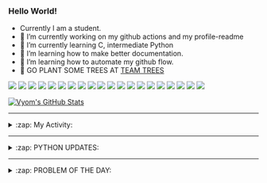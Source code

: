 ### Hello World!

- Currently I am a student.
- 🔭 I’m currently working on my github actions and my profile-readme 
- 🌱 I’m currently learning C, intermediate Python
- 🌱 I’m learning how to make better documentation.
- 🌱 I’m learning how to automate my github flow.
- 🌱 GO PLANT SOME TREES AT [TEAM TREES](https://teamtrees.org/)

![](https://img.shields.io/badge/Editor-Vim-informational?style=flat&logo=Editor&logoColor=white&color=2bbc8a)
![](https://img.shields.io/badge/Editor-VScode-informational?style=flat&logo=<LOGO_NAME>&logoColor=white&color=2bbc8a)
![](https://img.shields.io/badge/OS-MacOS-informational?style=flat&logo=<LOGO_NAME>&logoColor=white&color=2bbc8a)
![](https://img.shields.io/badge/OS-Fedora-informational?style=flat&logo=<LOGO_NAME>&logoColor=white&color=2bbc8a)
![](https://img.shields.io/badge/OS-Ubuntu-informational?style=flat&logo=<LOGO_NAME>&logoColor=white&color=2bbc8a)
![](https://img.shields.io/badge/Tools-mysql-informational?style=flat&logo=<LOGO_NAME>&logoColor=white&color=2bbc8a)
![](https://img.shields.io/badge/Tools-MongoDB-informational?style=flat&logo=<LOGO_NAME>&logoColor=white&color=2bbc8a)
![](https://img.shields.io/badge/Tools-DiscordAPI-informational?style=flat&logo=<LOGO_NAME>&logoColor=white&color=2bbc8a)
![](https://img.shields.io/badge/Tools-GoogleAPIs-informational?style=flat&logo=<LOGO_NAME>&logoColor=white&color=2bbc8a)
![](https://img.shields.io/badge/Tools-html-informational?style=flat&logo=<LOGO_NAME>&logoColor=white&color=2bbc8a)
![](https://img.shields.io/badge/Tools-css-informational?style=flat&logo=<LOGO_NAME>&logoColor=white&color=2bbc8a)
![](https://img.shields.io/badge/Tools-ScikitLearn-informational?style=flat&logo=<LOGO_NAME>&logoColor=white&color=2bbc8a)
![](https://img.shields.io/badge/Tools-json-informational?style=flat&logo=<LOGO_NAME>&logoColor=white&color=2bbc8a)
![](https://img.shields.io/badge/Tools-Metasploit-informational?style=flat&logo=<LOGO_NAME>&logoColor=white&color=2bbc8a)
![](https://img.shields.io/badge/Shell-zsh-informational?style=flat&logo=<LOGO_NAME>&logoColor=white&color=2bbc8a)
![](https://img.shields.io/badge/Code-Python-informational?style=flat&logo=<LOGO_NAME>&logoColor=white&color=2bbc8a)
![](https://img.shields.io/badge/Code-Ruby-informational?style=flat&logo=<LOGO_NAME>&logoColor=white&color=2bbc8a)
![](https://img.shields.io/badge/Code-Processing-informational?style=flat&logo=<LOGO_NAME>&logoColor=white&color=2bbc8a)
![](https://img.shields.io/badge/Code-Arduino-informational?style=flat&logo=<LOGO_NAME>&logoColor=white&color=2bbc8a)
![](https://img.shields.io/badge/Graphics-Blender-informational?style=flat&logo=<LOGO_NAME>&logoColor=white&color=2bbc8a)

<a href="https://github.com/Vyvy-vi/Vyvy-vi">
  <img align="center" src="https://github-readme-stats.vercel.app/api?username=Vyvy-vi&show_icons=true&line_height=27&count_private=true&title_color=ffffff&text_color=c9cacc&icon_color=2bbc8a&bg_color=1d1f21" alt="Vyom's GitHub Stats" />
</a>

---
<details>
  <summary>:zap: My Activity:</summary>
  
<!--START_SECTION:waka-->
![Profile Views](http://img.shields.io/badge/Profile%20Views-532-blue)

**I'm a Night 🦉** 

```text
🌞 Morning    25 commits     ████░░░░░░░░░░░░░░░░░░░░░   18.52% 
🌆 Daytime    26 commits     ████░░░░░░░░░░░░░░░░░░░░░   19.26% 
🌃 Evening    46 commits     ████████░░░░░░░░░░░░░░░░░   34.07% 
🌙 Night      38 commits     ███████░░░░░░░░░░░░░░░░░░   28.15%

```
📅 **I'm Most Productive on Sunday** 

```text
Monday       16 commits     ███░░░░░░░░░░░░░░░░░░░░░░   11.85% 
Tuesday      11 commits     ██░░░░░░░░░░░░░░░░░░░░░░░   8.15% 
Wednesday    10 commits     █░░░░░░░░░░░░░░░░░░░░░░░░   7.41% 
Thursday     23 commits     ████░░░░░░░░░░░░░░░░░░░░░   17.04% 
Friday       6 commits      █░░░░░░░░░░░░░░░░░░░░░░░░   4.44% 
Saturday     24 commits     ████░░░░░░░░░░░░░░░░░░░░░   17.78% 
Sunday       45 commits     ████████░░░░░░░░░░░░░░░░░   33.33%

```


📊 **This Week I Spent My Time On** 

```text
🔥 Editors: 
Vim                      1 hr 5 mins         █████████████████████████   100.0%

🐱‍💻 Projects: 
TearDrops                27 mins             ██████████░░░░░░░░░░░░░░░   42.61% 
awesomeScripts           18 mins             ███████░░░░░░░░░░░░░░░░░░   27.84% 
Dictu                    13 mins             █████░░░░░░░░░░░░░░░░░░░░   20.2% 
Unknown Project          5 mins              ██░░░░░░░░░░░░░░░░░░░░░░░   9.1% 
num-guess-game           0 secs              ░░░░░░░░░░░░░░░░░░░░░░░░░   0.25%

💻 Operating System: 
Mac                      1 hr 5 mins         █████████████████████████   100.0%

```

**I Mostly Code in Python** 

```text
Python                   17 repos            ██████████████████████░░░   89.47% 
Processing               1 repo              █░░░░░░░░░░░░░░░░░░░░░░░░   5.26% 
Swift                    1 repo              █░░░░░░░░░░░░░░░░░░░░░░░░   5.26%

```



<!--END_SECTION:waka-->
</details>

---
<details>
  <summary>:zap: PYTHON UPDATES:</summary>
  
<!-- BLOG-POST-LIST:START -->
- [Essential Data Visualization Python Libraries](https://www.reddit.com/r/Python/comments/jjgruv/essential_data_visualization_python_libraries/)
- [Screenshot Encoder](https://www.reddit.com/r/Python/comments/jjeqgf/screenshot_encoder/)
- [Books for learning python (Beginner)](https://www.reddit.com/r/Python/comments/jjehqo/books_for_learning_python_beginner/)
- [Youtube-dl source code encoded completely in two 512x512 images](https://www.reddit.com/r/Python/comments/jjecvw/youtubedl_source_code_encoded_completely_in_two/)
- [I heard that you can control the mouse/keyboard with Python scripts and have some questions.](https://www.reddit.com/r/Python/comments/jje79w/i_heard_that_you_can_control_the_mousekeyboard/)
<!-- BLOG-POST-LIST:END -->
</details>

---
<details>
  <summary>:zap: PROBLEM OF THE DAY:</summary>

<!--QOTD:START-->
<!--QOTD:END-->
</details>
